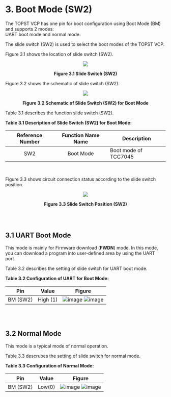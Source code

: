 # 3. Boot Mode (SW2)


The TOPST VCP has one pin for boot configuration using Boot Mode (BM) and supports 2 modes:  
UART boot mode and normal mode.

The slide switch (SW2) is used to select the boot modes of the TOPST VCP.


Figure 3.1 shows the location of slide switch (SW2).

<p align="center"><img src="https://github.com/Topst-Dev/Documentation/assets/161264431/bb2f0001-5311-4c3c-b0dc-13944167bc1e"></p>
<p align="center"><strong>Figure 3.1 Slide Switch (SW2) </strong> </p>



Figure 3.2 shows the schematic of slide switch (SW2).

<p align="center"><img src="https://github.com/topst-development/Documentation/assets/161264431/73048ab7-6322-4a2d-9fe8-353c594a2006"></p>
<p align="center"><strong>Figure 3.2 Schematic of Slide Switch (SW2) for Boot Mode </strong> </p>


Table 3.1 describes the function slide switch (SW2).  

**Table 3.1 Description of Slide Switch (SW2) for Boot Mode:**  

| Reference Number | Function Name Name | Description                               |
|:----------------:|:------------------:|-------------------------------------------|
|       SW2        |      Boot Mode     |  Boot mode of TCC7045                     |  

<br/>

Figure 3.3 shows circuit connection status according to the slide switch position.
<p align="center"><img src="https://github.com/topst-development/Documentation/assets/161264431/f4530938-658b-44da-92e5-27a7e799330c"></p>
<p align="center"><strong> Figure 3.3 Slide Switch Position (SW2) </strong> </p>

<br/><br/>

## 3.1 UART Boot Mode
This mode is mainly for Firmware download (**FWDN**) mode.
In this mode, you can download a program into user-defined area by using the UART port.


Table 3.2 describes the setting of slide switch for UART boot mode.  

 **Table 3.2 Configuration of UART for Boot Mode:**   
 
| Pin | Value | Figure                              |
|:---:|:-----:|-------------------------------------|
| BM (SW2) | High (1) |  ![image](https://github.com/topst-development/Documentation/assets/161264431/5c1e5518-81e1-4feb-8d1b-56db38462e11)  ![image](https://github.com/Topst-Dev/Documentation/assets/161264431/17beb32a-cc49-45b7-9a79-f528759baf49)        |  
 
<br/><br/>

## 3.2 Normal Mode
This mode is a typical mode of normal operation.

Table 3.3 descrubes the setting of slide switch for normal mode.  

**Table 3.3 Configuration of Normal Mode:**  

| Pin | Value | Figure                              |
|:---:|:-----:|-------------------------------------|
| BM (SW2) | Low(0) |  ![image](https://github.com/topst-development/Documentation/assets/161264431/5d0955b5-4d47-41ef-9854-5603ba1fbe56)  ![image](https://github.com/topst-development/Documentation/assets/161264431/49dd0d6a-bab4-4d42-8223-c74610274224)


 

